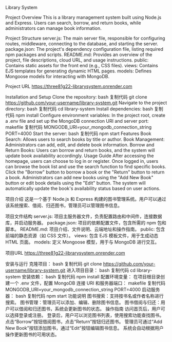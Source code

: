 Library System

Project Overview
This is a library management system built using Node.js and Express. Users can search, borrow, and return books, while administrators can manage book information.

Project Structure
server.js: The main server file, responsible for configuring routes, middleware, connecting to the database, and starting the server.
package.json: The project's dependency configuration file, listing required npm packages and scripts.
README.md: Provides an overview of the project, file descriptions, cloud URL, and usage instructions.
public: Contains static assets for the front end (e.g., CSS files).
views: Contains EJS templates for generating dynamic HTML pages.
models: Defines Mongoose models for interacting with MongoDB.

Project URL
https://three81g22-librarysystem.onrender.com

Installation and Setup
Clone the repository:
bash
复制代码
git clone https://github.com/your-username/library-system.git
Navigate to the project directory:
bash
复制代码
cd library-system
Install dependencies:
bash
复制代码
npm install
Configure environment variables:
In the project root, create a .env file and set up the MongoDB connection URI and server port:
makefile
复制代码
MONGODB_URI=your_mongodb_connection_string
PORT=4000
Start the server:
bash
复制代码
npm start
Features
Book Search: Allows users to search books by title or author.
Book Management: Administrators can add, edit, and delete book information.
Borrow and Return Books: Users can borrow and return books, and the system will update book availability accordingly.
Usage Guide
After accessing the homepage, users can choose to log in or register.
Once logged in, users can browse the book list and use the search function to find specific books.
Click the "Borrow" button to borrow a book or the "Return" button to return a book.
Administrators can add new books using the "Add New Book" button or edit book details using the "Edit" button.
The system will automatically update the book's availability status based on user actions.



项目介绍
这是一个基于 Node.js 和 Express 构建的图书管理系统。用户可以通过该系统搜索、借阅、归还图书，管理员可以管理图书信息。

项目文件结构
server.js: 项目主服务器文件，负责配置路由和中间件，连接数据库，并启动服务器。
package.json: 项目的依赖配置文件，包含所需的 npm 包和脚本。
README.md: 项目介绍、文件说明、云端地址和操作指南。
public: 包含前端的静态资源（如 CSS 文件）。
views: 包含 EJS 模板文件，用于生成动态 HTML 页面。
models: 定义 Mongoose 模型，用于与 MongoDB 进行交互。

项目URL
https://three81g22-librarysystem.onrender.com

安装与运行
克隆项目：
bash
复制代码
git clone https://github.com/your-username/library-system.git
进入项目目录：
bash
复制代码
cd library-system
安装依赖：
bash
复制代码
npm install
配置环境变量：
在项目根目录创建一个 .env 文件，配置 MongoDB 连接 URI 和服务器端口：
makefile
复制代码
MONGODB_URI=your_mongodb_connection_string
PORT=4000
启动服务器：
bash
复制代码
npm start
功能说明
图书搜索：支持按书名或作者名称进行搜索。
图书管理：管理员可以添加、编辑、删除图书信息。
图书借阅与归还：用户可以借阅和归还图书，系统会更新图书的状态。
操作指南
访问首页后，用户可以选择登录或注册。
登录后，用户可以浏览图书列表，使用搜索功能查找图书。
点击“Borrow”按钮借阅图书，点击“Return”按钮归还图书。
管理员可通过“Add New Book”按钮添加图书，通过“Edit”按钮编辑图书信息。
系统会自动根据用户操作更新图书的可用状态。